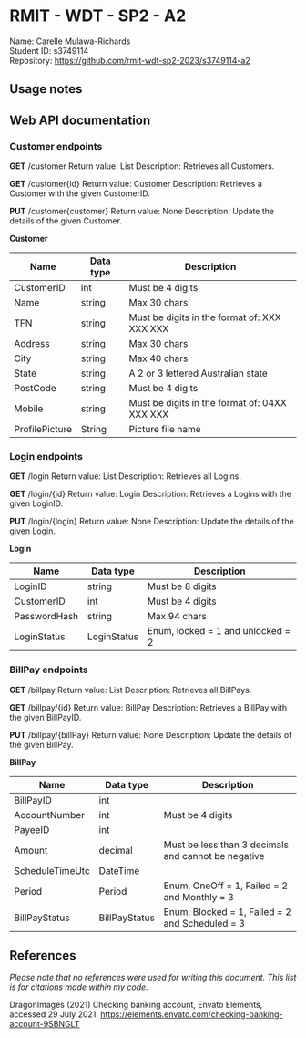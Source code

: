 # RMIT - WDT - SP2 - A2
Name: Carelle Mulawa-Richards<br>
Student ID: s3749114<br>
Repository: https://github.com/rmit-wdt-sp2-2023/s3749114-a2

## Usage notes

## Web API documentation

### Customer endpoints

**GET** /customer
Return value: List<Customer>
Description: Retrieves all Customers.

**GET** /customer{id}
Return value: Customer
Description: Retrieves a Customer with the given CustomerID.

**PUT** /customer{customer}
Return value: None
Description: Update the details of the given Customer.

**Customer**

| Name  | Data type | Description |
| ------------- | ------------- | ------------- |
| CustomerID  | int | Must be 4 digits |
| Name  | string | Max 30 chars |
| TFN  | string | Must be digits in the format of: XXX XXX XXX |
| Address | string | Max 30 chars |
| City  | string | Max 40 chars |
| State  | string | A 2 or 3 lettered Australian state |
| PostCode  | string | Must be 4 digits |
| Mobile  | string | Must be digits in the format of: 04XX XXX XXX |
| ProfilePicture  | String | Picture file name |

### Login endpoints

**GET** /login
Return value: List<Login>
Description: Retrieves all Logins.

**GET** /login/{id}
Return value: Login
Description: Retrieves a Logins with the given LoginID.

**PUT** /login/{login}
Return value: None
Description: Update the details of the given Login.

**Login**

| Name  | Data type | Description |
| ------------- | ------------- | ------------- |
| LoginID | string | Must be 8 digits |
| CustomerID  | int | Must be 4 digits |
| PasswordHash  | string | Max 94 chars |
| LoginStatus  | LoginStatus | Enum, locked = 1 and unlocked = 2 |

### BillPay endpoints

**GET** /billpay
Return value: List<BillPay>
Description: Retrieves all BillPays.

**GET** /billpay/{id}
Return value: BillPay
Description: Retrieves a BillPay with the given BillPayID.

**PUT** /billpay/{billPay}
Return value: None
Description: Update the details of the given BillPay.

**BillPay**

| Name  | Data type | Description |
| ------------- | ------------- | ------------- |
| BillPayID  | int |  |
| AccountNumber  | int | Must be 4 digits |
| PayeeID  | int |  |
| Amount | decimal | Must be less than 3 decimals and cannot be negative |
| ScheduleTimeUtc  | DateTime |  |
| Period  | Period | Enum,  OneOff = 1, Failed = 2 and Monthly = 3  |
| BillPayStatus  | BillPayStatus | Enum,  Blocked = 1, Failed = 2 and Scheduled = 3  |

## References

_Please note that no references were used for writing this document. This list is for citations made within my code._

DragonImages (2021) Checking banking account, Envato Elements, accessed 29 July 2021. https://elements.envato.com/checking-banking-account-9SBNGLT